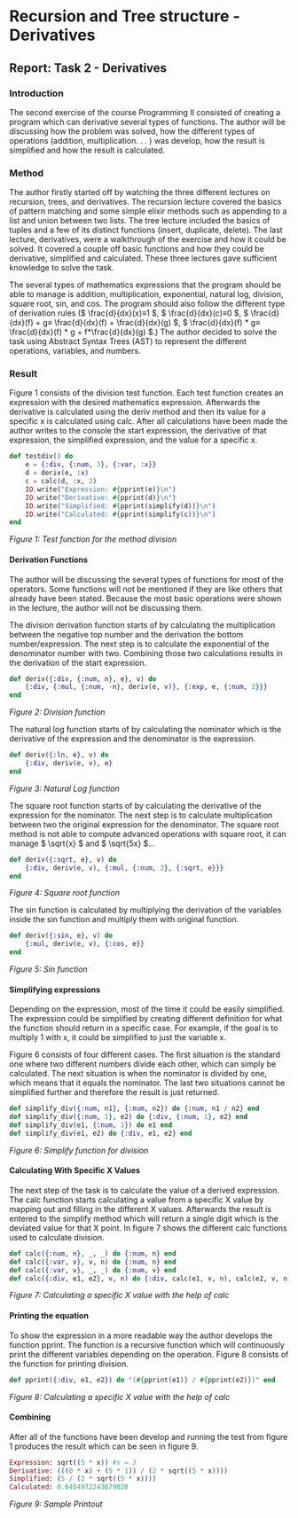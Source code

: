 # Recursion and Tree structure - Derivatives
## Report: Task 2 - Derivatives
### Introduction
The second exercise of the course Programming II consisted of creating a
program which can derivative several types of functions. The author will be
discussing how the problem was solved, how the different types of operations
(addition, multiplication. . . ) was develop, how the result is simplified and
how the result is calculated.

### Method
The author firstly started off by watching the three different lectures on
recursion, trees, and derivatives. The recursion lecture covered the basics
of pattern matching and some simple elixir methods such as appending to
a list and union between two lists. The tree lecture included the basics of
tuples and a few of its distinct functions (insert, duplicate, delete). The last
lecture, derivatives, were a walkthrough of the exercise and how it could
be solved. It covered a couple off basic functions and how they could be
derivative, simplified and calculated. These three lectures gave sufficient
knowledge to solve the task.

The several types of mathematics expressions that the program should be
able to manage is addition, multiplication, exponential, natural log, division,
square root, sin, and cos. The program should also follow the different type
of derivation rules ($ \frac{d}{dx}(x)≡1 $, $ \frac{d}{dx}(c)≡0 $, $ \frac{d}{dx}(f) + g≡ \frac{d}{dx}(f) + \frac{d}{dx}(g) $, $ \frac{d}{dx}(f) * g≡ \frac{d}{dx}(f) * g + f*\frac{d}{dx}(g) $.) The author decided to solve the task using Abstract Syntax Trees (AST) to represent the different operations, variables, and numbers.

### Result
Figure 1 consists of the division test function. Each test function
creates an expression with the desired mathematics expression. Afterwards
the derivative is calculated using the deriv method and then its value for a specific x is calculated using calc. After all calculations have been made
the author writes to the console the start expression, the derivative of that
expression, the simplified expression, and the value for a specific x.

```Elixir
def testdiv() do
    e = {:div, {:num, 3}, {:var, :x}}
    d = deriv(e, :x)
    c = calc(d, :x, 2)
    IO.write("Expression: #{pprint(e)}\n")
    IO.write("Derivative: #{pprint(d)}\n")
    IO.write("Simplified: #{pprint(simplify(d))}\n")
    IO.write("Calculated: #{pprint(simplify(c))}\n")
end
```
*Figure 1: Test function for the method division*

#### **Derivation Functions**
The author will be discussing the several types of functions for most of the
operators. Some functions will not be mentioned if they are like others that
already have been stated. Because the most basic operations were shown in
the lecture, the author will not be discussing them.

The division derivation function starts of by calculating the multiplication between the negative top number and the derivation the bottom
number/expression. The next step is to calculate the exponential of the
denominator number with two. Combining those two calculations results in
the derivation of the start expression.

```Elixir
def deriv({:div, {:num, n}, e}, v) do
    {:div, {:mul, {:num, -n}, deriv(e, v)}, {:exp, e, {:num, 2}}}
end
```
*Figure 2: Division function*

The natural log function starts of by calculating the nominator which
is the derivative of the expression and the denominator is the expression.
```Elixir	
def deriv({:ln, e}, v) do
    {:div, deriv(e, v), e}
end
```
*Figure 3: Natural Log function*

The square root function starts of by calculating the derivative of the
expression for the nominator. The next step is to calculate multiplication
between two the original expression for the denominator. The square root
method is not able to compute advanced operations with square root, it can
manage $ \sqrt{x} $ and $ \sqrt{5x} $...
```Elixir	
def deriv({:sqrt, e}, v) do
    {:div, deriv(e, v), {:mul, {:num, 2}, {:sqrt, e}}}
end
```
*Figure 4: Square root function*

The sin function is calculated by multiplying the derivation of the variables inside the sin function and multiply them with original function.
```Elixir
def deriv({:sin, e}, v) do
    {:mul, deriv(e, v), {:cos, e}}
end
```
*Figure 5: Sin function*

#### **Simplifying expressions**
Depending on the expression, most of the time it could be easily simplified.
The expression could be simplified by creating different definition for what
the function should return in a specific case. For example, if the goal is to
multiply 1 with x, it could be simplified to just the variable x.

Figure 6 consists of four different cases. The first situation is the standard one where two different numbers divide each other, which can simply
be calculated. The next situation is when the nominator is divided by one,
which means that it equals the nominator. The last two situations cannot
be simplified further and therefore the result is just returned.

```Elixir
def simplify_div({:num, n1}, {:num, n2}) do {:num, n1 / n2} end
def simplify_div({:num, 1}, e2) do {:div, {:num, 1}, e2} end
def simplify_div(e1, {:num, 1}) do e1 end
def simplify_div(e1, e2) do {:div, e1, e2} end
```
*Figure 6: Simplify function for division*

#### **Calculating With Specific X Values**
The next step of the task is to calculate the value of a derived expression.
The calc function starts calculating a value from a specific X value by mapping out and filling in the different X values. Afterwards the result is entered
to the simplify method which will return a single digit which is the deviated
value for that X point. In figure 7 shows the different calc functions used to
calculate division.

```Elixir
def calc({:num, n}, _, _) do {:num, n} end
def calc({:var, v}, v, n) do {:num, n} end
def calc({:var, v}, _, _) do {:num, v} end
def calc({:div, e1, e2}, v, n) do {:div, calc(e1, v, n), calc(e2, v, n)} end
```
*Figure 7: Calculating a specific X value with the help of calc*

#### **Printing the equation**
To show the expression in a more readable way the author develops the
function pprint. The function is a recursive function which will continuously
print the different variables depending on the operation. Figure 8 consists
of the function for printing division.
```Elixir
def pprint({:div, e1, e2}) do "(#{pprint(e1)} / #{pprint(e2)})" end
```
*Figure 8: Calculating a specific X value with the help of calc*

#### **Combining**
After all of the functions have been develop and running the test from figure
1 produces the result which can be seen in figure 9.

```Elixir	
Expression: sqrt((5 * x)) #x = 3
Derivative: (((0 * x) + (5 * 1)) / (2 * sqrt((5 * x))))
Simplified: (5 / (2 * sqrt((5 * x))))
Calculated: 0.6454972243679028
```
*Figure 9: Sample Printout*
